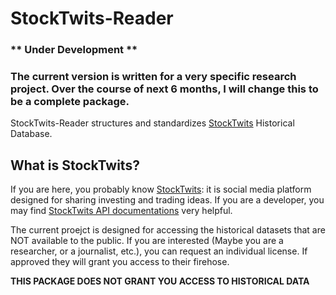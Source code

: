 # StockTwits-Reader

### ** Under Development **
### The current version is written for a very specific research project. Over the course of next 6 months, I will change this to be a complete package.

StockTwits-Reader structures and standardizes [StockTwits](https://stocktwits.com) Historical Database.


## What is StockTwits?
If you are here, you probably know [StockTwits](https://stocktwits.com): it is social media platform designed for sharing investing and trading ideas. If you are a developer, you may find [StockTwits API documentations](https://api.stocktwits.com/developers/docs) very helpful.


The current proejct is designed for accessing the historical datasets that are NOT available to the public. If you are interested (Maybe you are a researcher, or a journalist, etc.), you can request an individual license. If approved they will grant you access to their firehose.


**THIS PACKAGE DOES NOT GRANT YOU ACCESS TO HISTORICAL DATA**
